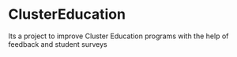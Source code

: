 # ClusterEducation
Its a project to improve Cluster Education programs with the help of feedback and student surveys
